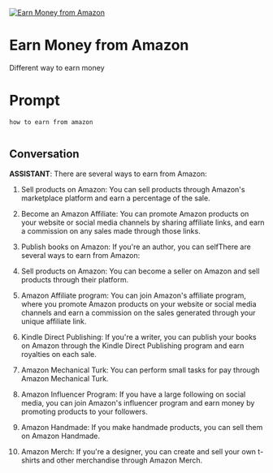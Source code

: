 
[![Earn Money from Amazon](https://flow-prompt-covers.s3.us-west-1.amazonaws.com/icon/abstract/abs_4.png)]()
# Earn Money from Amazon 
Different way to earn money 

# Prompt

```
how to earn from amazon


```

## Conversation

**ASSISTANT**: There are several ways to earn from Amazon:



1. Sell products on Amazon: You can sell products through Amazon's marketplace platform and earn a percentage of the sale.



2. Become an Amazon Affiliate: You can promote Amazon products on your website or social media channels by sharing affiliate links, and earn a commission on any sales made through those links.



3. Publish books on Amazon: If you're an author, you can selfThere are several ways to earn from Amazon:



1. Sell products on Amazon: You can become a seller on Amazon and sell products through their platform.



2. Amazon Affiliate program: You can join Amazon's affiliate program, where you promote Amazon products on your website or social media channels and earn a commission on the sales generated through your unique affiliate link.



3. Kindle Direct Publishing: If you're a writer, you can publish your books on Amazon through the Kindle Direct Publishing program and earn royalties on each sale.



4. Amazon Mechanical Turk: You can perform small tasks for pay through Amazon Mechanical Turk.



5. Amazon Influencer Program: If you have a large following on social media, you can join Amazon's influencer program and earn money by promoting products to your followers.



6. Amazon Handmade: If you make handmade products, you can sell them on Amazon Handmade.



7. Amazon Merch: If you're a designer, you can create and sell your own t-shirts and other merchandise through Amazon Merch.


